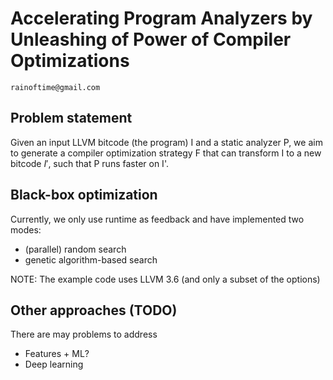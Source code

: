 # Accelerating Program Analyzers by Unleashing of Power of Compiler Optimizations

`rainoftime@gmail.com`

## Problem statement

Given an input LLVM bitcode (the program) I and a static analyzer P,
we aim to generate a compiler optimization strategy F that can transform I to a new bitcode $I'$,
such that P runs faster on I'.



## Black-box optimization

Currently, we only use runtime as feedback and have implemented two modes:

- (parallel) random search
- genetic algorithm-based search

NOTE: The example code uses LLVM 3.6 (and only a subset of the options)

## Other approaches (TODO)

There are may problems to address

- Features + ML?
- Deep learning